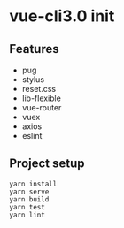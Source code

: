 # vue-cli3.0 init

## Features

- pug
- stylus
- reset.css
- lib-flexible
- vue-router
- vuex
- axios
- eslint

## Project setup

```
yarn install
yarn serve
yarn build
yarn test
yarn lint
```
